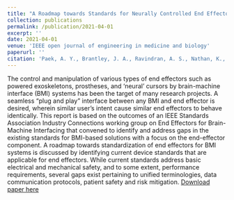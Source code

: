 ```yaml
---
title: "A Roadmap towards Standards for Neurally Controlled End Effectors"
collection: publications
permalink: /publication/2021-04-01
excerpt: ''
date: 2021-04-01
venue: 'IEEE open journal of engineering in medicine and biology'
paperurl: ''
citation: 'Paek, A. Y., Brantley, J. A., Ravindran, A. S., Nathan, K., He, Y., Eguren, D., ... & Contreras-Vidal, J. L. (2021). A Roadmap towards Standards for Neurally Controlled End Effectors. IEEE open journal of engineering in medicine and biology, 2.'
---
```


The control and manipulation of various types of end effectors such as powered exoskeletons, prostheses, and ‘neural’ cursors by brain-machine interface (BMI) systems has been the target of many research projects. A seamless “plug and play” interface between any BMI and end effector is desired, wherein similar user’s intent cause similar end effectors to behave identically. This report is based on the outcomes of an IEEE Standards Association Industry Connections working group on End Effectors for Brain-Machine Interfacing that convened to identify and address gaps in the existing standards for BMI-based solutions with a focus on the end-effector component. A roadmap towards standardization of end effectors for BMI systems is discussed by identifying current device standards that are applicable for end effectors. While current standards address basic electrical and mechanical safety, and to some extent, performance requirements, several gaps exist pertaining to unified terminologies, data communication protocols, patient safety and risk mitigation.
[Download paper here](/files/Paper7.pdf)
